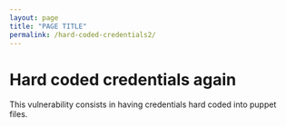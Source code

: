 ```yaml
---
layout: page
title: "PAGE TITLE"
permalink: /hard-coded-credentials2/
---
```


# Hard coded credentials again

This vulnerability consists in having credentials hard coded into puppet files.